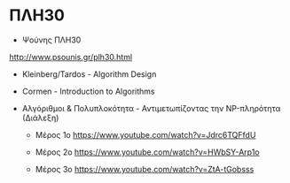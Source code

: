 # ΠΛΗ30

- Ψούνης ΠΛΗ30

http://www.psounis.gr/plh30.html

- Kleinberg/Tardos - Algorithm Design

- Cormen - Introduction to Algorithms

- Αλγόριθμοι & Πολυπλοκότητα - Αντιμετωπίζοντας την NP-πληρότητα (Διάλεξη)

    - Μέρος 1ο https://www.youtube.com/watch?v=Jdrc6TQFfdU

    - Μέρος 2ο https://www.youtube.com/watch?v=HWbSY-Arp1o

    - Μέρος 3ο https://www.youtube.com/watch?v=ZtA-tGobsss
